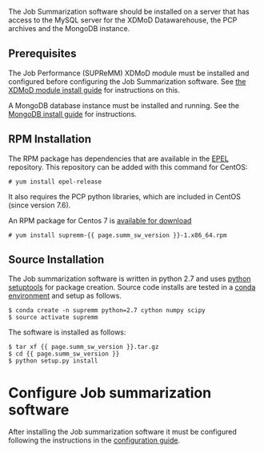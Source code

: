 
The Job Summarization software should be installed on a server that has
access to the MySQL server for the XDMoD Datawarehouse, the PCP archives
and the MongoDB instance.

## Prerequisites

The Job Performance (SUPReMM) XDMoD module must be installed and configured
before configuring the Job Summarization software. See [the XDMoD module install guide](supremm-install.md) for instructions
on this.

A MongoDB database instance must be installed and running. See the [MongoDB install guide](supremm-mongo) for instructions.

## RPM Installation

The RPM package has dependencies that are available in the [EPEL](http://fedoraproject.org/wiki/EPEL)
repository. This repository can be added with this command for CentOS:

    # yum install epel-release

It also requires the PCP python libraries, which are included in CentOS (since version 7.6).

An RPM package for Centos 7 is [available for download](https://github.com/ubccr/supremm/releases/latest)

    # yum install supremm-{{ page.summ_sw_version }}-1.x86_64.rpm

## Source Installation

The Job summarization software is written in python 2.7 and uses [python setuptools](https://setuptools.readthedocs.io/en/latest/) 
for package creation. Source code installs are tested in a [conda environment](https://conda.io/docs/user-guide/install/download.html)
and setup as follows.

    $ conda create -n supremm python=2.7 cython numpy scipy
    $ source activate supremm

The software is installed as follows:

    $ tar xf {{ page.summ_sw_version }}.tar.gz
    $ cd {{ page.summ_sw_version }}
    $ python setup.py install


# Configure Job summarization software

After installing the Job summarization software it must be configured following the instructions in the [configuration guide](supremm-processing-configuration.md).
